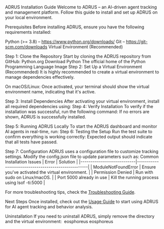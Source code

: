 ADRUS Installation Guide
Welcome to ADRUS – an AI-driven agent tracking and management platform. Follow this guide to install and set up ADRUS on your local environment.

Prerequisites
Before installing ADRUS, ensure you have the following requirements installed:

Python (>= 3.8) – https://www.python.org/downloads/
Git – https://git-scm.com/downloads
Virtual Environment (Recommended)

Step 1: Clone the Repository
Start by cloning the ADRUS repository from GitHub:
Python.org
Download Python
The official home of the Python Programming Language
Image
Step 2: Set Up a Virtual Environment (Recommended)
It is highly recommended to create a virtual environment to manage dependencies effectively.

On macOS/Linux:
Once activated, your terminal should show the virtual environment name, indicating that it's active.

Step 3: Install Dependencies
After activating your virtual environment, install all required dependencies using:
Step 4: Verify Installation
To verify if the installation was successful, run the following command:
If no errors are shown, ADRUS is successfully installed.

Step 5: Running ADRUS Locally
To start the ADRUS dashboard and monitor AI agents in real-time, run:
Step 6: Testing the Setup
Run the test suite to confirm everything is working correctly:
Expected output should indicate that all tests have passed.

Step 7: Configuration
ADRUS uses a configuration file to customize tracking settings. Modify the config.json file to update parameters such as:
Common Installation Issues
| Error                      | Solution                                             |
|----------------------------|-----------------------------------------------------|
| ModuleNotFoundError       | Ensure you've activated the virtual environment.    |
| Permission Denied         | Run with sudo on Linux/macOS.                      |
| Port 5000 already in use   | Kill the running process using lsof -ti:5000       |

For more troubleshooting tips, check the [Troubleshooting Guide](troubleshooting.md).

Next Steps
Once installed, check out the [Usage Guide](usage_guide.md) to start using ADRUS for AI agent tracking and behavior analysis.

Uninstallation
If you need to uninstall ADRUS, simply remove the directory and the virtual environment:
﻿
eosphoreus
eosphoreus
